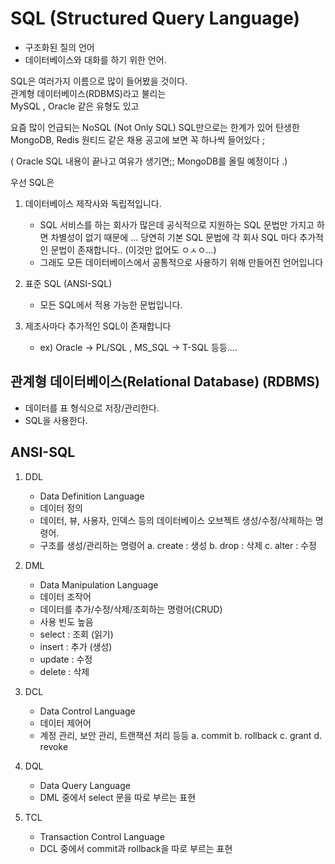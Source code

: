 # SQL (Structured Query Language)

- 구조화된 질의 언어
- 데이터베이스와 대화를 하기 위한 언어.


SQL은 여러가지 이름으로 많이 들어봤을 것이다.  
관계형 데이터베이스(RDBMS)라고 불리는   
MySQL , Oracle 같은 유형도 있고   

요즘 많이 언급되는 NoSQL (Not Only SQL) SQL만으로는 한계가 있어 탄생한   
MongoDB, Redis 원티드 같은 채용 공고에 보면 꼭 하나씩 들어있다 ; 


( Oracle SQL 내용이 끝나고 여유가 생기면;; MongoDB를 올릴 예정이다 .)   


우선 SQL은

1. 데이터베이스 제작사와 독립적입니다.
	- SQL 서비스를 하는 회사가 많은데 공식적으로 지원하는 SQL 문법만 가지고 하면 차별성이 없기 때문에 ... 당연히 기본 SQL 문법에 각 회사 SQL 마다 추가적인 문법이 존재합니다.. (이것만 없어도 ㅇㅅㅇ...)
	- 그래도 모든 데이터베이스에서 공통적으로 사용하기 위해 만들어진 언어입니다

2. 표준 SQL (ANSI-SQL)
	- 모든 SQL에서 적용 가능한 문법입니다. 
3.  제조사마다 추가적인 SQL이 존재합니다
	- ex) Oracle -> PL/SQL , MS_SQL -> T-SQL 등등....

## 관계형 데이터베이스(Relational Database) (RDBMS) 
- 데이터를 표 형식으로 저장/관리한다.
- SQL을 사용한다.


## ANSI-SQL
1. DDL
	- Data Definition Language
	- 데이터 정의
	- 데이터, 뷰, 사용자, 인덱스 등의 데이터베이스 오브젝트 생성/수정/삭제하는 명령어.
	- 구조를 생성/관리하는 명령어
		a. create : 생성
		b. drop : 삭제
		c. alter : 수정

 2. DML
	- Data Manipulation Language
	- 데이터 조작어
	- 데이터를 추가/수정/삭제/조회하는 명령어(CRUD)
	- 사용 빈도 높음 
	- select : 조회 (읽기) 
	- insert : 추가 (생성)
	- update : 수정
	- delete : 삭제

3. DCL
	- Data Control Language
	- 데이터 제어어
	- 계정 관리, 보안 관리, 트랜잭션 처리 등등
		a. commit
		b. rollback
		c. grant
		d. revoke

4. DQL 
	- Data Query Language
	- DML 중에서 select 문을 따로 부르는 표현

5. TCL
	- Transaction Control Language
	- DCL 중에서 commit과 rollback을 따로 부르는 표현
